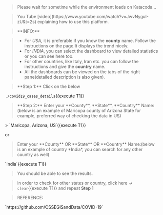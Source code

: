 <blockquote>Please wait for sometime while the environment loads on Katacoda...</blockquote>

<blockquote>You Tube [video](https://www.youtube.com/watch?v=JwvNyguI-zU&t=2s) explaining how to use this platform.</blockquote>

<blockquote>**INFO:**</blockquote>

> - For *USA*, it is preferable if you know the **county** name. Follow the instructions on the page.It displays the trend nicely.
> - For *INDIA*, you can select the dashboard to view detailed statistics or you can see here too.
> - For other countries, like Italy, Iran etc. you can follow the instructions and give the **country** name.
> - All the dashboards can be viewed on the tabs of the right pane(detailed description is also given).


<blockquote>**Step 1:** Click on the below</blockquote>

`./covid19_cases_details`{{execute T1}}


<blockquote>**Step 2:** Enter your **County**, **State**, **Country** Name:(below is an example of Maricopa county of Arizona State for example, preferred way of checking the data in US)</blockquote>>
`Maricopa, Arizona, US`{{execute T1}}

or 

<blockquote>Enter your **County** OR **State** OR **Country** Name:(below is an example of country *India*, you can search for any other country as well)</blockquote>
`India`{{execute T1}}

>You should be able to see the results. 

>In order to check for other states or country, click here -> `clear`{{execute T1}} and repeat **Step 1**

<blockquote>REFERENCE:</blockquote>
`https://github.com/CSSEGISandData/COVID-19`

<script type="text/javascript" src="https://ssl.gstatic.com/trends_nrtr/2152_RC02/embed_loader.js"></script> <script type="text/javascript"> trends.embed.renderWidget("US_cu__P7l0HABAABprM_en", "fe_line_chart_877a1698-6d62-4765-87ac-674c21996265", {"guestPath":"https://trends.google.com:443/trends/embed/"}); </script> 

